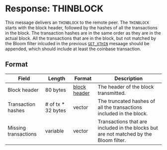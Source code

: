 # Response: THINBLOCK

This message delivers an `THINBLOCK` to the remote peer.
The `THINBLOCK` starts with the block header, followed by the hashes of all the transactions in the block.
The transaction hashes are in the same order as they are in the actual block.
All the transactions that are in the block, but not matched by the Bloom filter inlcuded in the previous [`GET_XTHIN`](get_xthin) mesaage should be appended, which should include at least the coinbase transaction.

## Format

| Field | Length | Format | Description |
|--|--|--|--|
| Block header | 80 bytes | [block header](..\blockchain\block\block-header) | The header of the block transmitted.|
| Transaction hashes | # of tx * 32 bytes | vector | The truncated hashes of all the transactions included in the block.|
| Missing transactions | variable | vector | Transactions that are included in the blocks but are not matched by the Bloom filter.|
